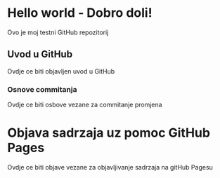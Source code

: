 # Hello world - Dobro doli!
Ovo je moj testni GitHub repozitorij

## Uvod u GitHub
Ovdje ce biti objavljen uvod u GitHub

### Osnove commitanja
Ovdje ce biti osbove vezane za commitanje promjena

# Objava sadrzaja uz pomoc GitHub Pages
Ovdje ce biti objave vezane za objavljivanje sadrzaja na gitHub Pagesu
